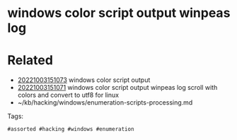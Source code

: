 # windows color script output winpeas log

# Related

- [20221003151073](/zet/20221003151073/README.md) windows color script output
- [20221003151071](/zet/20221003151071/README.md) windows color script output winpeas log scroll with colors and convert to utf8 for linux
- ~/kb/hacking/windows/enumeration-scripts-processing.md

Tags:

    #assorted #hacking #windows #enumeration
